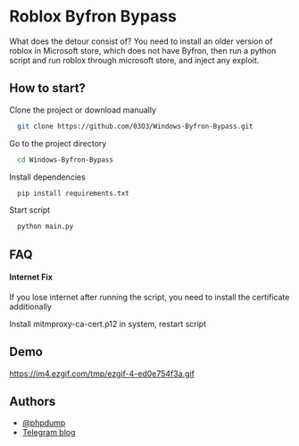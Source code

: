 
# Roblox Byfron Bypass

What does the detour consist of?
You need to install an older version of roblox in Microsoft store, which does not have Byfron, then run a python script and run roblox through microsoft store, and inject any exploit.





## How to start?

Clone the project or download manually

```bash
  git clone https://github.com/03O3/Windows-Byfron-Bypass.git
```

Go to the project directory

```bash
  cd Windows-Byfron-Bypass
```

Install dependencies

```bash
  pip install requirements.txt
```

Start script

```bash
  python main.py
```


## FAQ

#### Internet Fix

If you lose internet after running the script, you need to install the certificate additionally

Install mitmproxy-ca-cert.p12 in system, restart script


## Demo

https://im4.ezgif.com/tmp/ezgif-4-ed0e754f3a.gif


## Authors

- [@phpdump](https://t.me/phpdump)
- [Telegram blog](https://t.me/hex_array)


